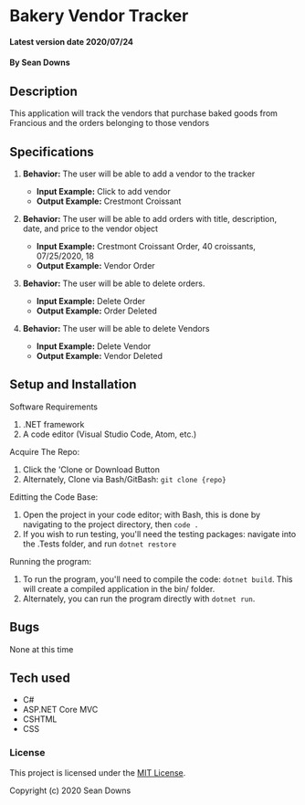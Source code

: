 # Bakery Vendor Tracker

#### Latest version date 2020/07/24

#### By Sean Downs

## Description
This application will track the vendors that purchase baked goods from Francious and the orders belonging to those vendors

## Specifications

1. **Behavior:** The user will be able to add a vendor to the tracker
    * **Input Example:** Click to add vendor
    * **Output Example:** Crestmont Croissant

2. **Behavior:** The user will be able to add orders with title, description, date, and price to the vendor object
    * **Input Example:** Crestmont Croissant Order, 40 croissants, 07/25/2020, 18
    * **Output Example:** Vendor Order

3. **Behavior:** The user will be able to delete orders.
    * **Input Example:** Delete Order
    * **Output Example:** Order Deleted

4. **Behavior:** The user will be able to delete Vendors
    * **Input Example:** Delete Vendor
    * **Output Example:** Vendor Deleted

## Setup and Installation

Software Requirements
1. .NET framework
2. A code editor (Visual Studio Code, Atom, etc.)

Acquire The Repo:
1. Click the 'Clone or Download Button
2. Alternately, Clone via Bash/GitBash: `git clone {repo}`

Editting the Code Base:
1. Open the project in your code editor; with Bash, this is done by navigating to the project directory, then `code .`
2. If you wish to run testing, you'll need the testing packages: navigate into the .Tests folder, and run `dotnet restore`

Running the program:
1. To run the program, you'll need to compile the code: `dotnet build`. This will create a compiled application in the bin/ folder.
2. Alternately, you can run the program directly with `dotnet run`.

## Bugs

None at this time

## Tech used

* C#
* ASP.NET Core MVC
* CSHTML
* CSS


### License

This project is licensed under the [MIT License](https://opensource.org/licenses/MIT).

Copyright (c) 2020 Sean Downs
